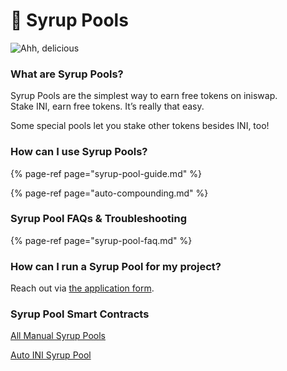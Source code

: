 # 🍯 Syrup Pools

![Ahh, delicious](../../.gitbook/assets/masthead%20%281%29.png)

### **What are Syrup Pools?**

Syrup Pools are the simplest way to earn free tokens on iniswap.  
Stake INI, earn free tokens. It’s really that easy.

Some special pools let you stake other tokens besides INI, too!

### **How can I use Syrup Pools?**

{% page-ref page="syrup-pool-guide.md" %}

{% page-ref page="auto-compounding.md" %}

### Syrup Pool FAQs & Troubleshooting

{% page-ref page="syrup-pool-faq.md" %}

### **How can I run a Syrup Pool for my project?**

Reach out via [the application form](https://docs.iniswap.finance/contact-us/business-partnerships).

### Syrup Pool Smart Contracts <a id="docs-internal-guid-c4c16237-7fff-3c33-3a56-18ccd8853f86"></a>

[All Manual Syrup Pools](../../code/smart-contracts/main-staking-masterchef-contract.md)

[Auto INI Syrup Pool](../../code/smart-contracts/cakevault.md)

###  <a id="docs-internal-guid-c4c16237-7fff-3c33-3a56-18ccd8853f86"></a>





